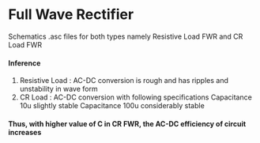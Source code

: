 # Full Wave Rectifier 
Schematics .asc files for both types namely
Resistive Load FWR and CR Load FWR
#### Inference
1. Resistive Load : AC-DC conversion is rough and has ripples and unstability in wave form
2. CR Load : AC-DC conversion with following specifications 
Capacitance 10u slightly stable
Capacitance 100u considerably stable
#### Thus, with higher value of C in CR FWR, the AC-DC efficiency of circuit increases

